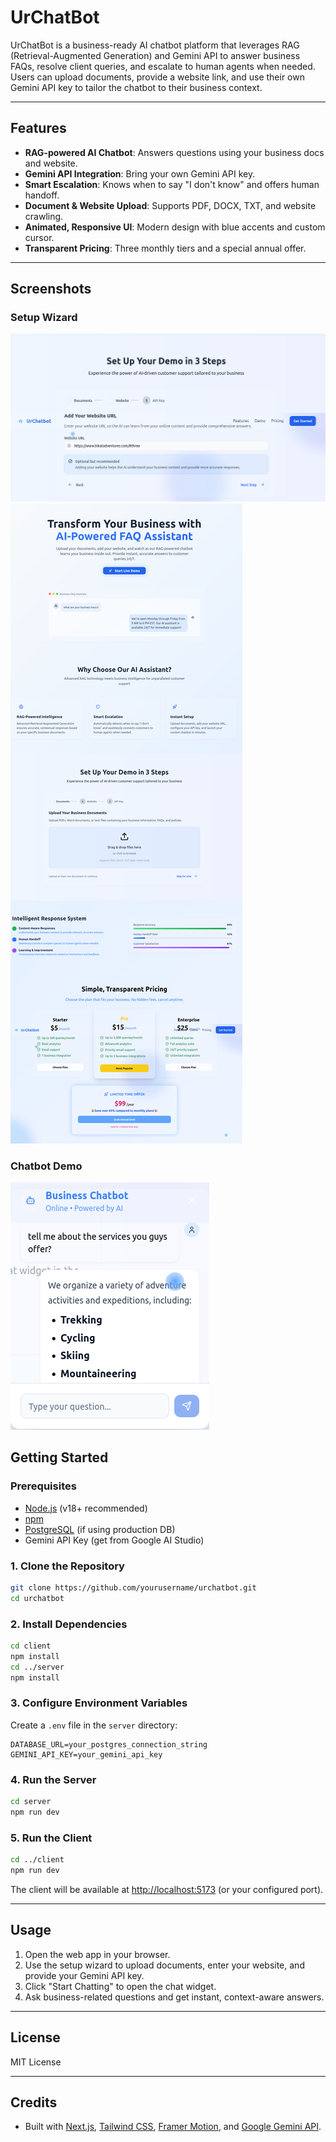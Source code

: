 # UrChatBot

UrChatBot is a business-ready AI chatbot platform that leverages RAG (Retrieval-Augmented Generation) and Gemini API to answer business FAQs, resolve client queries, and escalate to human agents when needed. Users can upload documents, provide a website link, and use their own Gemini API key to tailor the chatbot to their business context.

---

## Features

- **RAG-powered AI Chatbot**: Answers questions using your business docs and website.
- **Gemini API Integration**: Bring your own Gemini API key.
- **Smart Escalation**: Knows when to say "I don't know" and offers human handoff.
- **Document & Website Upload**: Supports PDF, DOCX, TXT, and website crawling.
- **Animated, Responsive UI**: Modern design with blue accents and custom cursor.
- **Transparent Pricing**: Three monthly tiers and a special annual offer.

---

## Screenshots

### Setup Wizard

![Setup Wizard](./public/1.png)
![Setup Wizard](./public/2.png)

### Chatbot Demo

![Chatbot Demo](./public/3.png)


## Getting Started

### Prerequisites

- [Node.js](https://nodejs.org/) (v18+ recommended)
- [npm](https://www.npmjs.com/)
- [PostgreSQL](https://www.postgresql.org/) (if using production DB)
- Gemini API Key (get from Google AI Studio)

### 1. Clone the Repository

```bash
git clone https://github.com/yourusername/urchatbot.git
cd urchatbot
```

### 2. Install Dependencies

```bash
cd client
npm install
cd ../server
npm install
```

### 3. Configure Environment Variables

Create a `.env` file in the `server` directory:

```env
DATABASE_URL=your_postgres_connection_string
GEMINI_API_KEY=your_gemini_api_key
```

### 4. Run the Server

```bash
cd server
npm run dev
```

### 5. Run the Client

```bash
cd ../client
npm run dev
```

The client will be available at [http://localhost:5173](http://localhost:5173) (or your configured port).

---

## Usage

1. Open the web app in your browser.
2. Use the setup wizard to upload documents, enter your website, and provide your Gemini API key.
3. Click "Start Chatting" to open the chat widget.
4. Ask business-related questions and get instant, context-aware answers.

---

## License

MIT License

---

## Credits

- Built with [Next.js](https://nextjs.org/), [Tailwind CSS](https://tailwindcss.com/), [Framer Motion](https://www.framer.com/motion/), and [Google Gemini API](https://ai.google.dev/).
